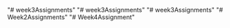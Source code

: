 "# week3Assignments" 
"# week3Assignments" 
"# week3Assignments" 
"# Week2Assignments" 
"# Week4Assignment" 
